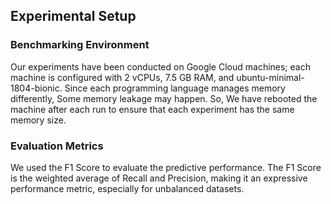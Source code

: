## Experimental Setup

### Benchmarking Environment

Our experiments have been conducted on Google Cloud machines; each machine is configured with 2 vCPUs, 7.5 GB RAM, and ubuntu-minimal-1804-bionic. Since each programming language manages memory differently, Some memory leakage may happen. So, We have rebooted the machine after each run to ensure that each experiment has the same memory size.


### Evaluation Metrics

We used the F1 Score to evaluate the predictive performance. The F1 Score is the weighted average of Recall and Precision, making it an expressive performance metric, especially for unbalanced datasets.
